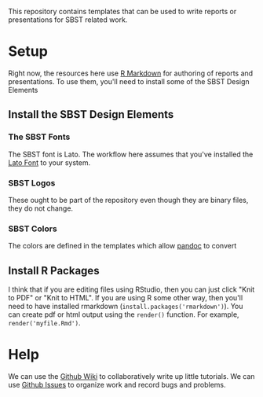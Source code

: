 
This repository contains templates that can be used to write reports or presentations for SBST related work.

# Setup

Right now, the resources here use [R Markdown](http://rmarkdown.rstudio.com/) for authoring of reports and presentations. To use them, you'll need to install some of the SBST Design Elements

## Install the SBST Design Elements

### The SBST Fonts

The SBST font is Lato. The workflow here assumes that you've installed the [Lato Font](http://www.latofonts.com/) to your system. 

### SBST Logos

These ought to be part of the repository even though they are binary files, they do not change. 

### SBST Colors

The colors are defined in the templates which allow [pandoc](http://pandoc.org/) to convert

## Install R Packages

I think that if you are editing files using RStudio, then you can just click "Knit to PDF" or "Knit to HTML". If you are using R some other way, then you'll need to have installed rmarkdown (`install.packages('rmarkdown')`). You can create pdf or html output using the `render()` function. For example, `render('myfile.Rmd')`.

# Help

We can use the [Github Wiki](https://github.com/sbstusa/templates/wiki) to collaboratively write up little tutorials. We can use [Github Issues](https://github.com/sbstusa/templates/issues) to organize work and record bugs and problems.


